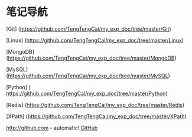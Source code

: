 # 笔记导航

[Git] (https://github.com/TengTengCai/my_exp_doc/tree/master/Git)

[Linux] (https://github.com/TengTengCai/my_exp_doc/tree/master/Linux)

[MongoDB] (https://github.com/TengTengCai/my_exp_doc/tree/master/MongoDB)

[MySQL] (https://github.com/TengTengCai/my_exp_doc/tree/master/MySQL)

[Python] ( https://github.com/TengTengCai/my_exp_doc/tree/master/Python)

[Redis] (https://github.com/TengTengCai/my_exp_doc/tree/master/Redis)

[XPath] (https://github.com/TengTengCai/my_exp_doc/tree/master/XPath)

http://github.com - automatic!
[GitHub](http://github.com)
